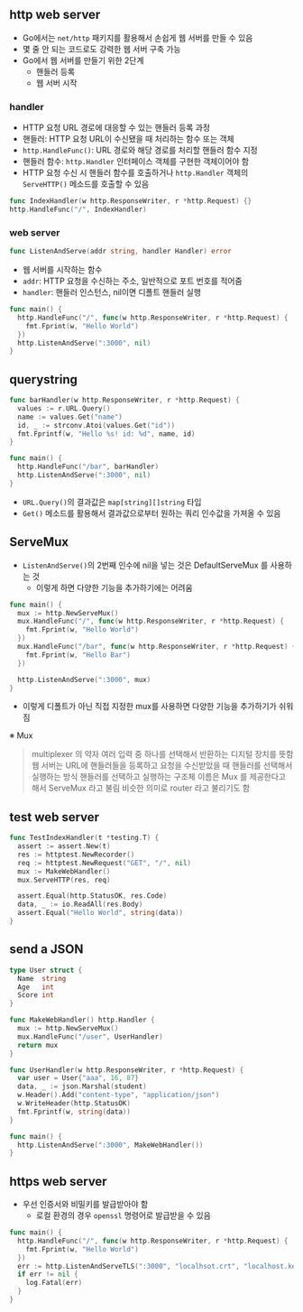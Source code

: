## http web server

- Go에서는 `net/http` 패키지를 활용해서 손쉽게 웹 서버를 만들 수 있음
- 몇 줄 안 되는 코드로도 강력한 웹 서버 구축 가능
- Go에서 웹 서버를 만들기 위한 2단계
  - 핸들러 등록
  - 웹 서버 시작

### handler

- HTTP 요청 URL 경로에 대응할 수 있는 핸들러 등록 과정
- 핸들러: HTTP 요청 URL이 수신됐을 때 처리하는 함수 또는 객체
- `http.HandleFunc()`: URL 경로와 해당 경로를 처리할 핸들러 함수 지정
- 핸들러 함수: `http.Handler` 인터페이스 객체를 구현한 객체이어야 함
- HTTP 요청 수신 시 핸들러 함수를 호출하거나 `http.Handler` 객체의 `ServeHTTP()` 메소드를 호출할 수 있음

```go
func IndexHandler(w http.ResponseWriter, r *http.Request) {}
http.HandleFunc("/", IndexHandler)
```

### web server

```go
func ListenAndServe(addr string, handler Handler) error
```

- 웹 서버를 시작하는 함수
- `addr`: HTTP 요청을 수신하는 주소, 일반적으로 포트 번호를 적어줌
- `handler`: 핸들러 인스턴스, nil이면 디폴트 핸들러 실행

```go
func main() {
  http.HandleFunc("/", func(w http.ResponseWriter, r *http.Request) {
    fmt.Fprint(w, "Hello World")
  })
  http.ListenAndServe(":3000", nil)
}
```

## querystring

```go
func barHandler(w http.ResponseWriter, r *http.Request) {
  values := r.URL.Query()
  name := values.Get("name")
  id, _ := strconv.Atoi(values.Get("id"))
  fmt.Fprintf(w, "Hello %s! id: %d", name, id)
}

func main() {
  http.HandleFunc("/bar", barHandler)
  http.ListenAndServe(":3000", nil)
}
```

- `URL.Query()`의 결과값은 `map[string][]string` 타입
- `Get()` 메소드를 활용해서 결과값으로부터 원하는 쿼리 인수값을 가져올 수 있음

## ServeMux

- `ListenAndServe()`의 2번째 인수에 nil을 넣는 것은 DefaultServeMux 를 사용하는 것
  - 이렇게 하면 다양한 기능을 추가하기에는 어려움

```go
func main() {
  mux := http.NewServeMux()
  mux.HandleFunc("/", func(w http.ResponseWriter, r *http.Request) {
    fmt.Fprint(w, "Hello World")
  })
  mux.HandleFunc("/bar", func(w http.ResponseWriter, r *http.Request) {
    fmt.Fprint(w, "Hello Bar")
  })

  http.ListenAndServe(":3000", mux)
}
```

- 이렇게 디폴트가 아닌 직접 지정한 mux를 사용하면 다양한 기능을 추가하기가 쉬워짐

※ Mux

> multiplexer 의 약자
> 여러 입력 중 하나를 선택해서 반환하는 디지털 장치를 뜻함
> 웹 서버는 URL에 핸들러들을 등록하고 요청을 수신받았을 때 핸들러를 선택해서 실행하는 방식
> 핸들러를 선택하고 실행하는 구조체 이름은 Mux 를 제공한다고 해서 ServeMux 라고 불림
> 비슷한 의미로 router 라고 불리기도 함

## test web server

```go
func TestIndexHandler(t *testing.T) {
  assert := assert.New(t)
  res := httptest.NewRecorder()
  req := httptest.NewRequest("GET", "/", nil)
  mux := MakeWebHandler()
  mux.ServeHTTP(res, req)

  assert.Equal(http.StatusOK, res.Code)
  data, _ := io.ReadAll(res.Body)
  assert.Equal("Hello World", string(data))
}
```

## send a JSON

```go
type User struct {
  Name  string
  Age   int
  Score int
}

func MakeWebHandler() http.Handler {
  mux := http.NewServeMux()
  mux.HandleFunc("/user", UserHandler)
  return mux
}

func UserHandler(w http.ResponseWriter, r *http.Request) {
  var user = User{"aaa", 16, 87}
  data, _ := json.Marshal(student)
  w.Header().Add("content-type", "application/json")
  w.WriteHeader(http.StatusOK)
  fmt.Fprintf(w, string(data))
}

func main() {
  http.ListenAndServe(":3000", MakeWebHandler())
}
```

## https web server

- 우선 인증서와 비밀키를 발급받아야 함
  - 로컬 환경의 경우 `openssl` 명령어로 발급받을 수 있음

```go
func main() {
  http.HandleFunc("/", func(w http.ResponseWriter, r *http.Request) {
    fmt.Fprint(w, "Hello World")
  })
  err := http.ListenAndServeTLS(":3000", "localhsot.crt", "localhost.key", nil)
  if err != nil {
    log.Fatal(err)
  }
}
```
